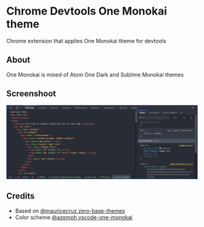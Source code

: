 # Chrome Devtools One Monokai theme
Chrome extension that applies One Monokai theme for devtools

## About

One Monokai is mixed of Atom One Dark and Sublime Monokai themes

## Screenshoot

![](https://raw.githubusercontent.com/JustMonk/chrome-one-monokai/master/screenshoots/screen-1.png)

## Credits

 - Based on [@mauricecruz zero-base-themes](https://github.com/mauricecruz/zero-base-themes)
 - Color scheme [@azemoh vscode-one-monokai](https://github.com/azemoh/vscode-one-monokai)

